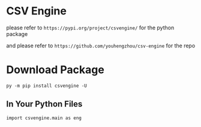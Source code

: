 # CSV Engine

please refer to `https://pypi.org/project/csvengine/` for the python package

and please refer to `https://github.com/youhengzhou/csv-engine` for the repo

# Download Package

`py -m pip install csvengine -U`

## In Your Python Files

`import csvengine.main as eng`
